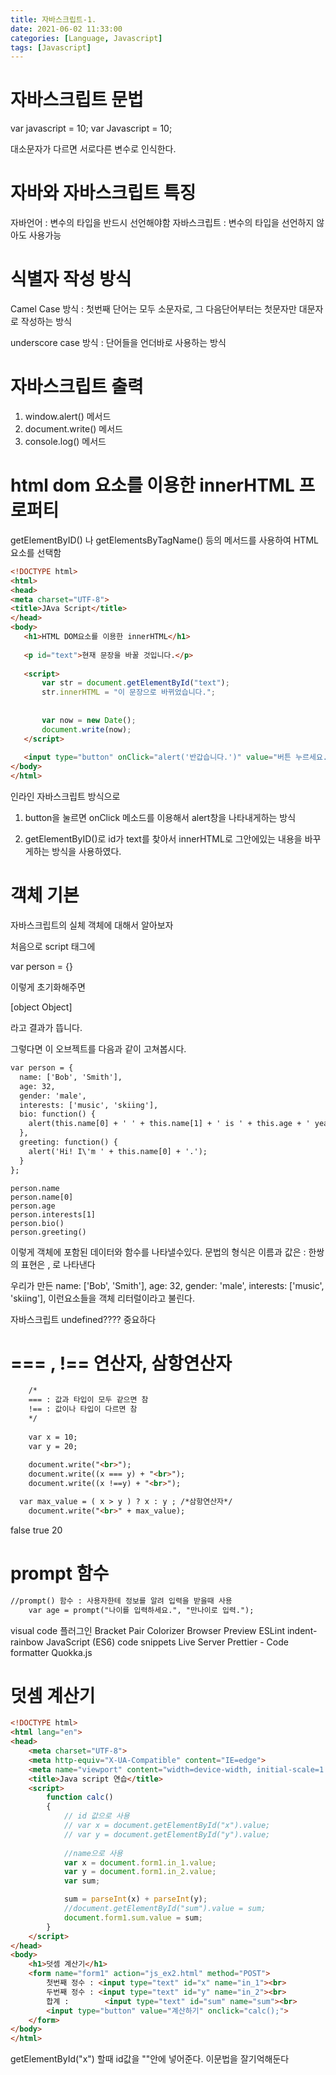 ```yaml
---
title: 자바스크립트-1. 
date: 2021-06-02 11:33:00
categories: [Language, Javascript]
tags: [Javascript]
---
```


# 자바스크립트 문법
var javascript = 10;
var Javascript = 10; 

대소문자가 다르면 서로다른 변수로 인식한다.

# 자바와 자바스크립트 특징

자바언어 : 변수의 타입을  반드시 선언해야함
자바스크립트 : 변수의 타입을 선언하지 않아도 사용가능

# 식별자 작성 방식

Camel Case 방식
: 첫번째 단어는 모두 소문자로, 그 다음단어부터는 첫문자만 대문자로 작성하는 방식


underscore case 방식
: 단어들을 언더바로 사용하는 방식


# 자바스크립트 출력

1. window.alert() 메서드
2. document.write() 메서드
3. console.log() 메서드


# html dom 요소를 이용한 innerHTML 프로퍼티

 getElementByID() 나 getElementsByTagName() 등의 메서드를 사용하여 HTML 요소를 선택함
 
 ```html
<!DOCTYPE html>
<html>
<head>
<meta charset="UTF-8">
<title>JAva Script</title>
</head>
<body>
	<h1>HTML DOM요소를 이용한 innerHTML</h1>
	
	<p id="text">현재 문장을 바꿀 것입니다.</p>
	
	<script>
		var str = document.getElementById("text");
		str.innerHTML = "이 문장으로 바뀌었습니다.";
		
		
		var now = new Date();
		document.write(now);
	</script>
	
	<input type="button" onClick="alert('반갑습니다.')" value="버튼 누르세요." />
</body>
</html>
```
인라인 자바스크립트 방식으로
1. button을 눌르면 onClick 메소드를 이용해서 alert창을 나타내게하는 방식


3.  getElementByID()로 id가 text를 찾아서 innerHTML로 그안에있는 내용을 바꾸게하는 방식을 사용하였다. 

# 객체 기본

자바스크립트의 실체 객체에 대해서 알아보자

처음으로 script 태그에
  
  var person = {} 

이렇게 초기화해주면 

  [object Object] 

라고 결과가 뜹니다.

그렇다면 이 오브젝트를 다음과 같이 고쳐봅시다.


```html
var person = {
  name: ['Bob', 'Smith'],
  age: 32,
  gender: 'male',
  interests: ['music', 'skiing'],
  bio: function() {
    alert(this.name[0] + ' ' + this.name[1] + ' is ' + this.age + ' years old. He likes ' + this.interests[0] + ' and ' + this.interests[1] + '.');
  },
  greeting: function() {
    alert('Hi! I\'m ' + this.name[0] + '.');
  }
};
```

```console
person.name
person.name[0]
person.age
person.interests[1]
person.bio()
person.greeting()
```

이렇게 객체에 포함된 데이터와 함수를 나타낼수있다.
문법의 형식은 이름과 값은 :
한쌍의 표현은 , 로 나타낸다

우리가 만든
  name: ['Bob', 'Smith'],
  age: 32,
  gender: 'male',
  interests: ['music', 'skiing'],
 이런요소들을 객체 리터럴이라고 불린다.


자바스크립트 undefined???? 중요하다


# === , !== 연산자, 삼항연산자
```html
	/*
	=== : 값과 타입이 모두 같으면 참
	!== : 값이나 타입이 다르면 참
	*/
	
	var x = 10;
	var y = 20;
	
	document.write("<br>");
	document.write((x === y) + "<br>");
	document.write((x !==y) + "<br>");

  var max_value = ( x > y ) ? x : y ; /*삼항연산자*/
	document.write("<br>" + max_value);
```

false
true
20

# prompt 함수

```html
//prompt() 함수 : 사용자한테 정보를 알려 입력을 받을때 사용
	var age = prompt("나이를 입력하세요.", "만나이로 입력.");  
```

visual code 플러그인
Bracket Pair Colorizer
Browser Preview
ESLint
indent-rainbow
JavaScript (ES6) code snippets
Live Server
Prettier - Code formatter
Quokka.js

# 덧셈 계산기
```html
<!DOCTYPE html>
<html lang="en">
<head>
    <meta charset="UTF-8">
    <meta http-equiv="X-UA-Compatible" content="IE=edge">
    <meta name="viewport" content="width=device-width, initial-scale=1.0">
    <title>Java script 연습</title>
    <script>
        function calc()
        {
            // id 값으로 사용
            // var x = document.getElementById("x").value;
            // var y = document.getElementById("y").value;
            
            //name으로 사용
            var x = document.form1.in_1.value;
            var y = document.form1.in_2.value;
            var sum;

            sum = parseInt(x) + parseInt(y);
            //document.getElementById("sum").value = sum;
            document.form1.sum.value = sum;
        }
    </script>
</head>
<body>
    <h1>덧셈 계산기</h1>
    <form name="form1" action="js_ex2.html" method="POST">
        첫번째 정수 : <input type="text" id="x" name="in_1"><br>
        두번째 정수 : <input type="text" id="y" name="in_2"><br>
        합계 :        <input type="text" id="sum" name="sum"><br>
        <input type="button" value="계산하기" onclick="calc();">
    </form>
</body>
</html>
```

getElementById("x") 할때 id값을 ""안에 넣어준다. 이문법을 잘기억해둔다

 


